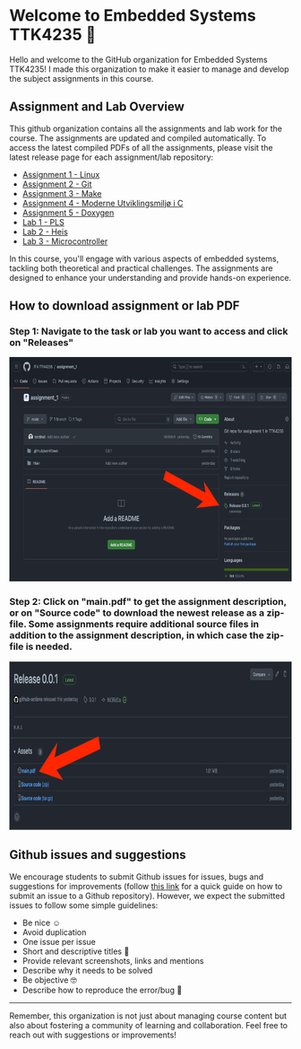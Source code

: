 # Welcome to Embedded Systems TTK4235 👋

Hello and welcome to the GitHub organization for Embedded Systems TTK4235!
I made this organization to make it easier to manage and develop the subject assignments in this course.

## Assignment and Lab Overview

This github organization contains all the assignments and lab work for the course. The assignments are updated and compiled automatically. To access the latest compiled PDFs of all the assignments, please visit the latest release page for each assignment/lab repository:

 - [Assignment 1 - Linux](https://github.com/ITK-TTK4235/assignment_1/)
 - [Assignment 2 - Git](https://github.com/ITK-TTK4235/assignment_2/)
 - [Assignment 3 - Make](https://github.com/ITK-TTK4235/assignment_3/)
 - [Assignment 4 - Moderne Utviklingsmiljø i C](https://github.com/ITK-TTK4235/assignment_4/)
 - [Assignment 5 - Doxygen](https://github.com/ITK-TTK4235/assignment_5/)
 - [Lab 1 - PLS](https://github.com/ITK-TTK4235/lab_1/)
 - [Lab 2 - Heis](https://github.com/ITK-TTK4235/lab_2/)
 - [Lab 3 - Microcontroller](https://github.com/ITK-TTK4235/lab_3/)

In this course, you'll engage with various aspects of embedded systems, tackling both theoretical and practical challenges. The assignments are designed to enhance your understanding and provide hands-on experience.

## How to download assignment or lab PDF

### Step 1: Navigate to the task or lab you want to access and click on "Releases"
<img src="https://github.com/ITK-TTK4235/.github/blob/main/step1.png" alt="Step 2" height="400" width=auto>

### Step 2: Click on "main.pdf" to get the assignment description, or on "Source code" to download the newest release as a zip-file. Some assignments require additional source files in addition to the assignment description, in which case the zip-file is needed.
<img src="https://github.com/ITK-TTK4235/.github/blob/main/step2.png" alt="Step 2" height="300" width=auto>


## Github issues and suggestions

We encourage students to submit Github issues for issues, bugs and suggestions for improvements (follow [this link](https://docs.github.com/en/issues/tracking-your-work-with-issues/quickstart) for a quick guide on how to submit an issue to a Github repository). However, we expect the submitted issues to follow some simple guidelines:

- Be nice ☺️
- Avoid duplication
- One issue per issue
- Short and descriptive titles 🤏
- Provide relevant screenshots, links and mentions
- Describe why it needs to be solved 
- Be objective 🤓
- Describe how to reproduce the error/bug 🐛

--- 

Remember, this organization is not just about managing course content but also about fostering a community of learning and collaboration. Feel free to reach out with suggestions or improvements!
